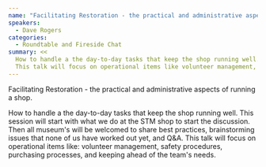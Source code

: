```yaml
---
name: "Facilitating Restoration - the practical and administrative aspects of running a shop"
speakers:
  - Dave Rogers
categories:
  - Roundtable and Fireside Chat
summary: <<
  How to handle a the day-to-day tasks that keep the shop running well. This session will start with what we do at the STM shop to start the discussion. Then all museum's will be welcomed to share best practices, brainstorming issues that none of us have worked out yet, and Q&A.
  This talk will focus on operational items like volunteer management, safety procedures, purchasing processes, and keeping ahead of the team's needs.
---
```


Facilitating Restoration - the practical and administrative aspects of running a shop.

How to handle a the day-to-day tasks that keep the shop running well. This session will start with what we do at the STM shop to start the discussion. Then all museum's will be welcomed to share best practices, brainstorming issues that none of us have worked out yet, and Q&A.
This talk will focus on operational items like: volunteer management, safety procedures, purchasing processes, and keeping ahead of the team's needs.